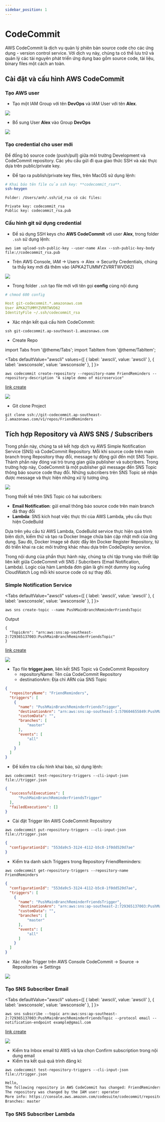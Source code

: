 ```yaml
---
sidebar_position: 1
---
```

# CodeCommit
AWS CodeCommit là dịch vụ quản lý phiên bản source code cho các ứng dụng - version control service. Với dịch vụ này, chúng ta có thể lưu trữ và quản lý các tài nguyên phát triển ứng dụng bao gồm source code, tài liệu, binary files một cách an toàn.

## Cài đặt và cấu hình AWS CodeCommit
### Tạo AWS user
- Tạo một IAM Group với tên **DevOps** và IAM User với tên **Alex**.

![](https://res.cloudinary.com/ttlcong/image/upload/v1629817259/image-docs/Screen_Shot_2021-08-24_at_22.00.48.png)
- Bổ sung User **Alex** vào Group **DevOps**

![](https://res.cloudinary.com/ttlcong/image/upload/v1629817049/image-docs/user.png)

### Tạo credential cho user mới
Để đồng bộ source code (push/pull) giữa môi trường Development và CodeCommit repository. Các yêu cầu gửi đi qua giao thức SSH và xác thực dựa trên public/private key.

- Để tạo ra publish/private key files, trên MacOS sử dụng lệnh:

```bash
# Khai báo tên file của ssh key: **codecommit_rsa**.
ssh-keygen
```

```
Folder: /Users/anh/.ssh/id_rsa có các files:

Private key: codecommit_rsa
Public key: codecommit_rsa.pub
```

### Cấu hình git sử dụng credential
- Để sủ dụng SSH keys cho **AWS CodeCommit** với user **Alex**, trong folder `.ssh` sử dụng lệnh:

```
aws iam upload-ssh-public-key --user-name Alex --ssh-public-key-body file://codecommit_rsa.pub
```

- Trên AWS Console, IAM -> Users -> Alex -> Security Credentials, chúng ta thấy key mới đã thêm vào (APKA2TUMMYZVRRTWVD62)

![](https://res.cloudinary.com/ttlcong/image/upload/v1629817832/image-docs/ssh.png)

- Trong folder `.ssh` tạo file mới với tên gọi **config** cùng nội dung

```yaml title=".ssh/config"
# chmod 600 config

Host git-codecommit.*.amazonaws.com
User APKA2TUMMYZVRRTWVD62
IdentityFile ~/.ssh/codecommit_rsa
```

- Xác nhận kết quả cấu hình CodeCommit:
```
ssh git-codecommit.ap-southeast-1.amazonaws.com
```

- Create Repo

import Tabs from '@theme/Tabs';
import TabItem from '@theme/TabItem';

<Tabs
  defaultValue="awscli"
  values={[
    { label: 'awscli', value: 'awscli' },
    { label: 'awsconsole', value: 'awsconsole' },
  ]
}>
<TabItem value="awscli">

```
aws codecommit create-repository --repository-name FriendReminders --repository-description "A simple demo of microservice"
```

</TabItem>
<TabItem value="awsconsole">

[link create](https://ap-southeast-1.console.aws.amazon.com/codesuite/codecommit/repository/create?region=ap-southeast-1)

![](https://res.cloudinary.com/ttlcong/image/upload/v1629818657/image-docs/Screen_Shot_2021-08-24_at_22.24.03.png)

</TabItem>
</Tabs>

- Git clone Project
```
git clone ssh://git-codecommit.ap-southeast-2.amazonaws.com/v1/repos/FriendReminders
```

## Tích hợp Repository và AWS SNS / Subscribers
Trong phần này, chúng ta sẽ kết hợp dịch vụ AWS Simple Notification Service (SNS) và CodeCommit Repository. Mỗi khi source code trên main branch trong Repository thay đổi, message tự động gửi đến một SNS Topic. Thành phần này đóng vai trò trung gian giữa publisher và subcribers. Trong trường hợp này, CodeCommit là một publisher gửi message đến SNS Topic thông báo source code thay đổi. Những subcribers trên SNS Topic sẽ nhận được message và thực hiện những xử lý tương ứng.

![](https://res.cloudinary.com/ttlcong/image/upload/v1629818834/image-docs/cicd1.png)

Trong thiết kế trên SNS Topic có hai subcribers:
- **Email Notification**: gửi email thông báo source code trên main branch đã thay đổi
- **Lambda**: SNS kích hoạt việc thực thi của AWS Lambda, yêu cầu thực hiện CodeBuild

Dựa trên yêu cầu từ AWS Lambda, CodeBuild service thực hiện quá trình biên dịch, kiểm thử và tạo ra Docker Image chứa bản cập nhật mới của ứng dụng. Sau đó, Docker Image sẽ được đẩy lên Docker Register Repository, từ đó triển khai ra các môi trường khác nhau dựa trên CodeDeploy service.

Trong nội dung của phần thực hành này, chúng ta chỉ tập trung vào thiết lập liên kết giữa CodeCommit với SNS / Subcribers (Email Notification, Lambda). Logic của hàm Lambda đơn giản là ghi một dummy log xuống CloudWatch Log mỗi khi source code có sự thay đổi.

### Simple Notification Service

<Tabs
  defaultValue="awscli"
  values={[
    { label: 'awscli', value: 'awscli' },
    { label: 'awsconsole', value: 'awsconsole' },
  ]
}>
<TabItem value="awscli">

```
aws sns create-topic --name PushMainBranchReminderFriendsTopic
```

Output

```
{
  "TopicArn": "arn:aws:sns:ap-southeast-2:729365137003:PushMainBranchReminderFriendsTopic"
}
```

</TabItem>
<TabItem value="awsconsole">

[link create](https://ap-southeast-1.console.aws.amazon.com/sns/v3/home?region=ap-southeast-1#/create-topic)

![](https://res.cloudinary.com/ttlcong/image/upload/v1629819341/image-docs/Screen_Shot_2021-08-24_at_22.35.26.png)

</TabItem>
</Tabs>

- Tạo file **trigger.json**, liên kết SNS Topic và CodeCommit Repository
  - repositoryName: Tên của CodeCommit Repository
  - destinationArn: Địa chỉ ARN của SNS Topic

```json title="trigger.json"
{
  "repositoryName": "FriendReminders",
  "triggers": [
    {
      "name": "PushMainBranchReminderFriendsTrigger",
      "destinationArn": "arn:aws:sns:ap-southeast-1:570604655849:PushMainBranchReminderFriendsTopic",
      "customData": "",
      "branches": [
          "master"
      ],
      "events": [
          "all"
      ]
    }
  ]
}
```

- Để kiểm tra cấu hình khai báo, sử dụng lệnh:

```
aws codecommit test-repository-triggers --cli-input-json file://trigger.json
```

```json title="output"
{
  "successfulExecutions": [
      "PushMainBranchReminderFriendsTrigger"
  ],
  "failedExecutions": []
}
```

- Cài đặt Trigger lên AWS CodeCommit Repository

```
aws codecommit put-repository-triggers --cli-input-json file://trigger.json
```

```json title="output"
{
  "configurationId": "553da9c5-3124-4112-b5c8-1f0dd520d7ae"
}
```

- Kiểm tra danh sách Triggers trong Repository FriendReminders:
```
aws codecommit get-repository-triggers --repository-name FriendReminders
```

```json title="output"
{
  "configurationId": "553da9c5-3124-4112-b5c8-1f0dd520d7ae",
  "triggers": [
    {
      "name": "PushMainBranchReminderFriendsTrigger",
      "destinationArn": "arn:aws:sns:ap-southeast-2:729365137003:PushMainBranchReminderFriendsTopic",
      "customData": "",
      "branches": [
          "master"
      ],
      "events": [
          "all"
      ]
    }
  ]
}
```

- Xác nhận Trigger trên AWS Console CodeCommit -> Source -> Repositories -> Settings

![](https://res.cloudinary.com/ttlcong/image/upload/v1629819901/image-docs/trigger.png)

### Tạo SNS Subscriber Email
<Tabs
  defaultValue="awscli"
  values={[
    { label: 'awscli', value: 'awscli' },
    { label: 'awsconsole', value: 'awsconsole' },
  ]
}>
<TabItem value="awscli">

```
aws sns subscribe --topic arn:aws:sns:ap-southeast-2:729365137003:PushMainBranchReminderFriendsTopic --protocol email --notification-endpoint example@gmail.com
```

</TabItem>
<TabItem value="awsconsole">

[link create](https://ap-southeast-1.console.aws.amazon.com/sns/v3/home?region=ap-southeast-1#/create-subscription)

![](https://res.cloudinary.com/ttlcong/image/upload/v1629820348/image-docs/Screen_Shot_2021-08-24_at_22.49.08.png)

</TabItem>
</Tabs>

- Kiểm tra Inbox email từ AWS và lựa chọn Confirm subscription trong nội dung email
- Kiểm tra kết quá quả trình đăng kí:
```
aws codecommit test-repository-triggers --cli-input-json file://trigger.json
```

```txt title="content"
Hello,
The following repository in AWS CodeCommit has changed: FriendReminders
The repository was changed by the IAM user: operator
More info: https://console.aws.amazon.com/codesuite/codecommit/repositories/FriendReminders/browse?region=ap-southeast-2
Branches: master
```

### Tạo SNS Subscriber Lambda
